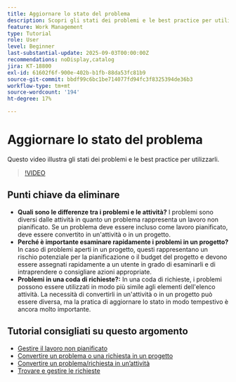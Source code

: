 ```yaml
---
title: Aggiornare lo stato del problema
description: Scopri gli stati dei problemi e le best practice per utilizzarli.
feature: Work Management
type: Tutorial
role: User
level: Beginner
last-substantial-update: 2025-09-03T00:00:00Z
recommendations: noDisplay,catalog
jira: KT-18800
exl-id: 61602f6f-900e-402b-b1fb-88da53fc81b9
source-git-commit: bbdf99c6bc1be714077fd94fc3f8325394de36b3
workflow-type: tm+mt
source-wordcount: '194'
ht-degree: 17%

---
```


# Aggiornare lo stato del problema

Questo video illustra gli stati dei problemi e le best practice per utilizzarli.

>[!VIDEO](https://video.tv.adobe.com/v/3472973/?quality=12&learn=on&enablevpops=1&captions=ita)

## Punti chiave da eliminare

* **Quali sono le differenze tra i problemi e le attività?** I problemi sono diversi dalle attività in quanto un problema rappresenta un lavoro non pianificato. Se un problema deve essere incluso come lavoro pianificato, deve essere convertito in un&#39;attività o in un progetto.
* **Perché è importante esaminare rapidamente i problemi in un progetto?** In caso di problemi aperti in un progetto, questi rappresentano un rischio potenziale per la pianificazione o il budget del progetto e devono essere assegnati rapidamente a un utente in grado di esaminarli e di intraprendere o consigliare azioni appropriate.
* **Problemi in una coda di richieste?:** In una coda di richieste, i problemi possono essere utilizzati in modo più simile agli elementi dell&#39;elenco attività. La necessità di convertirli in un&#39;attività o in un progetto può essere diversa, ma la pratica di aggiornare lo stato in modo tempestivo è ancora molto importante.


## Tutorial consigliati su questo argomento

* [Gestire il lavoro non pianificato](/help/manage-work/issues-requests/handle-unplanned-work.md)
* [Convertire un problema o una richiesta in un progetto](/help/manage-work/issues-requests/create-a-project-from-a-request.md)
* [Convertire un problema/richiesta in un’attività](/help/manage-work/issues-requests/convert-issues-to-other-work-items.md)
* [Trovare e gestire le richieste](/help/manage-work/issues-requests/find-requests.md)
